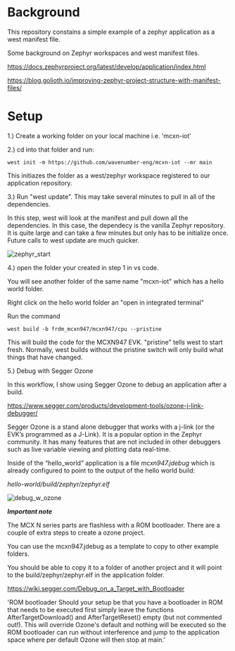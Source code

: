 # Background

This repository constains a simple example of a zephyr application as a west manifest file.

Some background on Zephyr workspaces and west manifest files.

https://docs.zephyrproject.org/latest/develop/application/index.html

https://blog.golioth.io/improving-zephyr-project-structure-with-manifest-files/


# Setup

1.) Create a working folder on your local machine i.e. 'mcxn-iot'


2.) cd into that folder and run:

```
west init -m https://github.com/wavenumber-eng/mcxn-iot --mr main
```

This initiazes the folder as a west/zephyr workspace registered to our application repository.


3.)  Run "west update".   This may take several minutes to pull in all of the dependencies.

In this step,  west will look at the manifest and pull down all the dependencies.   In this case, the dependecy is the vanilla Zephyr repository.   It is quite large and can take a few minutes but only has to be initialize once.  Future calls to west update are much quicker.

![zephyr_start](https://github.com/nxp-pro-support/zephyr-start/assets/152433281/8df1b0aa-721d-4895-a4ae-12a2d6c6ff4d)

4.) open the folder your created in step 1 in vs code.

You will see another folder of the same name "mcxn-iot" which has a hello world folder.

Right click on the hello world folder an "open in integrated terminal"

Run the command 

`west build -b frdm_mcxn947/mcxn947/cpu --pristine`

This will build the code for the MCXN947 EVK.  "pristine" tells west to start fresh.   Normally,  west builds without the pristine switch will only build what things that have changed.



5.)  Debug with Segger Ozone

In this workflow, I show using Segger Ozone to debug an application after a build.   

https://www.segger.com/products/development-tools/ozone-j-link-debugger/

Segger Ozone is a stand alone debugger that works with a j-link (or the EVK’s programmed as a J-Link).   It is a popular option in the Zephyr community.   It has many features that are not included in other debuggers such as live variable viewing and plotting data real-time.

Inside of the “hello_world” application is a file *mcxn947.jdebug* which is already configured to point to the output of the hello world build:

*hello-world/build/zephyr/zephyr.elf*

![debug_w_ozone](https://github.com/nxp-pro-support/zephyr-start/assets/152433281/a989f9bd-2523-4e7b-8b55-adedeb7094d7)

***Important note***

The MCX N series parts are flashless with a ROM bootloader.   There are a couple of extra steps to create a ozone project. 

You can use the mcxn947.jdebug as a template to copy to other example folders. 

You should be able to copy it to a folder of another project and it will point to the build/zephyr/zephyr.elf in the application folder.

https://wiki.segger.com/Debug_on_a_Target_with_Bootloader

'ROM bootloader
Should your setup be that you have a bootloader in ROM that needs to be executed first simply leave the functions AfterTargetDownload() and AfterTargetReset() empty (but not commented out!). This will override Ozone's default and nothing will be executed so the ROM bootloader can run without interference and jump to the application space where per default Ozone will then stop at main.'
